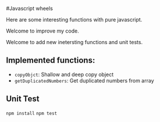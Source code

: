 #Javascript wheels


Here are some interesting functions with pure javascript.


Welcome to improve my code.  

Welcome to add new inetersting functions and unit tests.



## Implemented functions:

* `copyObjct`: Shallow and deep copy object
* `getDuplicatedNumbers`: Get duplicated numbers from array


## Unit Test

`npm install`
`npm test`